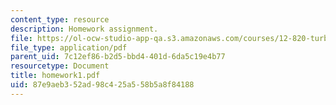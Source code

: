 ```yaml
---
content_type: resource
description: Homework assignment.
file: https://ol-ocw-studio-app-qa.s3.amazonaws.com/courses/12-820-turbulence-in-the-ocean-and-atmosphere-spring-2007/87e9aeb352ad98c425a558b5a8f84188_homework1.pdf
file_type: application/pdf
parent_uid: 7c12ef86-b2d5-bbd4-401d-6da5c19e4b77
resourcetype: Document
title: homework1.pdf
uid: 87e9aeb3-52ad-98c4-25a5-58b5a8f84188
---
```

